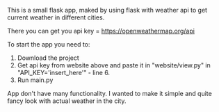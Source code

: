 This is a small flask app, maked by using flask with weather api to get current weather in different cities.

There you can get you api key = https://openweathermap.org/api

To start the app you need to:
  1. Download the project
  2. Get api key from website above and paste it in "website/view.py" in "API_KEY='insert_here'" - line 6.
  3. Run main.py

App don't have many functionality. I wanted to make it simple and quite fancy look with actual weather in the city. 
